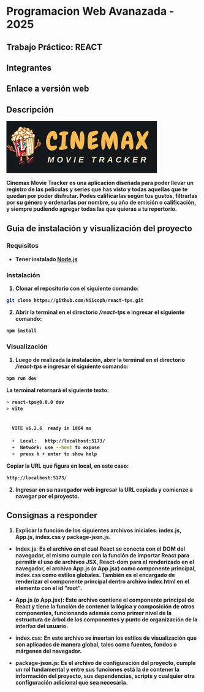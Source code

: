 # Programacion Web Avanazada - 2025

## <strong>Trabajo Práctico: REACT
<!-- Pendientes más capturas de pantallas (7) d) Agregar capturas de pantalla)-->

## Integrantes
<!-- Pide "carátula con los datos de los miembros del grupo" ¿?

- [FAI-3169] Benitez, Franco Fabian
- [FAI-4594] Pesce, Matías Nicolás
- [FAI-3220] Reyes Castelló, José Vicente

-->

## Enlace a versión web 

<!-- TBA
- https://********.vercel.app/
-->

## Descripción

<img src="src/assets/ReadmeIMGs/logoRdme.png" alt="logo Cinemax">

Cinemax Movie Tracker es una aplicación diseñada para poder llevar un registro de las películas y series que has visto y todas aquellas que te quedan por poder disfrutar. Podes calificarlas según tus gustos, filtrarlas por su género y ordenarlas por nombre, su año de emisión o calificación, y siempre pudiendo agregar todas las que quieras a tu repertorio.



## Guia de instalación y visualización del proyecto
### Requisitos

- Tener instalado [Node.js](https://nodejs.org/) <!-- <img src="\src\assets\ReadmeIMGs\NodeRdme.png" alt="Node" width="60" height="55"> -->

### Instalación

1) Clonar el repositorio con el siguiente comando:

```bash
git clone https://github.com/Niicoph/react-tps.git
```

2) Abrir la terminal en el directorio _/react-tps_ e ingresar el siguiente comando:

```bash
npm install
```

### Visualización

1) Luego de realizada la instalación, abrir la terminal en el directorio _/react-tps_ e ingresar el siguiente comando:

```bash
npm run dev
```

La terminal retornará el siguiente texto:
```bash
> react-tps@0.0.0 dev
> vite


  VITE v6.2.6  ready in 1804 ms

  ➜  Local:   http://localhost:5173/
  ➜  Network: use --host to expose
  ➜  press h + enter to show help
```

Copiar la URL que figura en local, en este caso:
```bash
http://localhost:5173/
```

2) Ingresar en su navegador web ingresar la URL copiada y comienze a navegar por el proyecto.


## Consignas a responder

1) **Explicar la función de los siguientes archivos iniciales: index.js, App.js, index.css y package-json.js.**

- Index.js: Es el archivo en el cual React se conecta con el DOM del navegador, el mismo cumple con la función de importar React para permitir el uso de archivos JSX, React-dom para el renderizado en el navegador, el archivo App.js (o App.jsx) como componente principal, index.css como estilos globales. También es el encargado de renderizar el componente principal dentro archivo index.html en el elemento con el id "root".

- App.js (o App.jsx): Este archivo contiene el componente principal de React y tiene la función de contener la lógica y composición de otros componentes, funcionando además como primer nivel de la estructura de árbol de los componentes y punto de organización de la interfaz del usuario.

- index.css: En este archivo se insertan los estilos de visualización que son aplicados de manera global, tales como fuentes, fondos o márgenes del navegador.

- package-json.js: Es el archivo de configuración del proyecto, cumple un rol fundamental y entre sus funciones está la de contener la información del proyecto, sus dependencias, scripts y cualquier otra configuración adicional que sea necesaria.